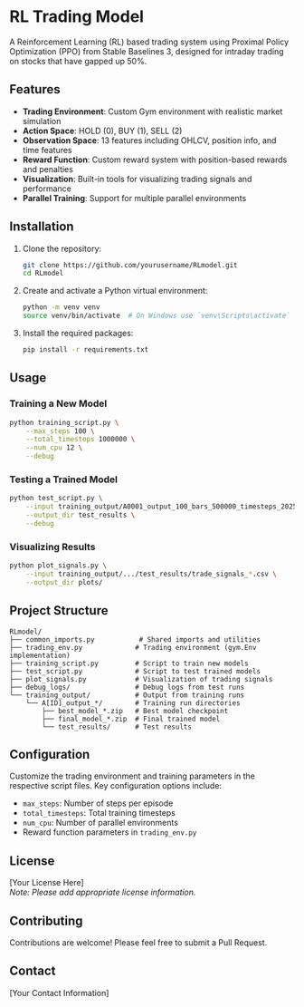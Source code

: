 # RL Trading Model

A Reinforcement Learning (RL) based trading system using Proximal Policy Optimization (PPO) from Stable Baselines 3, designed for intraday trading on stocks that have gapped up 50%.

## Features

- **Trading Environment**: Custom Gym environment with realistic market simulation
- **Action Space**: HOLD (0), BUY (1), SELL (2)
- **Observation Space**: 13 features including OHLCV, position info, and time features
- **Reward Function**: Custom reward system with position-based rewards and penalties
- **Visualization**: Built-in tools for visualizing trading signals and performance
- **Parallel Training**: Support for multiple parallel environments

## Installation

1. Clone the repository:
   ```bash
   git clone https://github.com/yourusername/RLmodel.git
   cd RLmodel
   ```

2. Create and activate a Python virtual environment:
   ```bash
   python -m venv venv
   source venv/bin/activate  # On Windows use `venv\Scripts\activate`
   ```

3. Install the required packages:
   ```bash
   pip install -r requirements.txt
   ```

## Usage

### Training a New Model
```bash
python training_script.py \
    --max_steps 100 \
    --total_timesteps 1000000 \
    --num_cpu 12 \
    --debug
```

### Testing a Trained Model
```bash
python test_script.py \
    --input training_output/A0001_output_100_bars_500000_timesteps_20250612_120000 \
    --output_dir test_results \
    --debug
```

### Visualizing Results
```bash
python plot_signals.py \
    --input training_output/.../test_results/trade_signals_*.csv \
    --output_dir plots/
```

## Project Structure

```
RLmodel/
├── common_imports.py           # Shared imports and utilities
├── trading_env.py             # Trading environment (gym.Env implementation)
├── training_script.py         # Script to train new models
├── test_script.py             # Script to test trained models
├── plot_signals.py            # Visualization of trading signals
├── debug_logs/                # Debug logs from test runs
└── training_output/           # Output from training runs
    └── A[ID]_output_*/        # Training run directories
        ├── best_model_*.zip   # Best model checkpoint
        ├── final_model_*.zip  # Final trained model
        └── test_results/      # Test results
```

## Configuration

Customize the trading environment and training parameters in the respective script files. Key configuration options include:

- `max_steps`: Number of steps per episode
- `total_timesteps`: Total training timesteps
- `num_cpu`: Number of parallel environments
- Reward function parameters in `trading_env.py`

## License

[Your License Here]  
*Note: Please add appropriate license information.*

## Contributing

Contributions are welcome! Please feel free to submit a Pull Request.

## Contact

[Your Contact Information]
